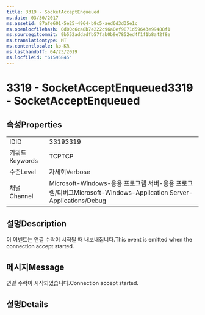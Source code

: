 ```yaml
---
title: 3319 - SocketAcceptEnqueued
ms.date: 03/30/2017
ms.assetid: 87afe601-5e25-4964-b9c5-aed6d3d35e1c
ms.openlocfilehash: 0d00c6ca8b7e222c96a0ef9871d59643e99488f1
ms.sourcegitcommit: 9b552addadfb57fab0b9e7852ed4f1f1b8a42f8e
ms.translationtype: MT
ms.contentlocale: ko-KR
ms.lasthandoff: 04/23/2019
ms.locfileid: "61595845"
---
```

# <a name="3319---socketacceptenqueued"></a><span data-ttu-id="bab78-102">3319 - SocketAcceptEnqueued</span><span class="sxs-lookup"><span data-stu-id="bab78-102">3319 - SocketAcceptEnqueued</span></span>
## <a name="properties"></a><span data-ttu-id="bab78-103">속성</span><span class="sxs-lookup"><span data-stu-id="bab78-103">Properties</span></span>  
  
|||  
|-|-|  
|<span data-ttu-id="bab78-104">ID</span><span class="sxs-lookup"><span data-stu-id="bab78-104">ID</span></span>|<span data-ttu-id="bab78-105">3319</span><span class="sxs-lookup"><span data-stu-id="bab78-105">3319</span></span>|  
|<span data-ttu-id="bab78-106">키워드</span><span class="sxs-lookup"><span data-stu-id="bab78-106">Keywords</span></span>|<span data-ttu-id="bab78-107">TCP</span><span class="sxs-lookup"><span data-stu-id="bab78-107">TCP</span></span>|  
|<span data-ttu-id="bab78-108">수준</span><span class="sxs-lookup"><span data-stu-id="bab78-108">Level</span></span>|<span data-ttu-id="bab78-109">자세히</span><span class="sxs-lookup"><span data-stu-id="bab78-109">Verbose</span></span>|  
|<span data-ttu-id="bab78-110">채널</span><span class="sxs-lookup"><span data-stu-id="bab78-110">Channel</span></span>|<span data-ttu-id="bab78-111">Microsoft-Windows-응용 프로그램 서버-응용 프로그램/디버그</span><span class="sxs-lookup"><span data-stu-id="bab78-111">Microsoft-Windows-Application Server-Applications/Debug</span></span>|  
  
## <a name="description"></a><span data-ttu-id="bab78-112">설명</span><span class="sxs-lookup"><span data-stu-id="bab78-112">Description</span></span>  
 <span data-ttu-id="bab78-113">이 이벤트는 연결 수락이 시작될 때 내보내집니다.</span><span class="sxs-lookup"><span data-stu-id="bab78-113">This event is emitted when the connection accept started.</span></span>  
  
## <a name="message"></a><span data-ttu-id="bab78-114">메시지</span><span class="sxs-lookup"><span data-stu-id="bab78-114">Message</span></span>  
 <span data-ttu-id="bab78-115">연결 수락이 시작되었습니다.</span><span class="sxs-lookup"><span data-stu-id="bab78-115">Connection accept started.</span></span>  
  
## <a name="details"></a><span data-ttu-id="bab78-116">설명</span><span class="sxs-lookup"><span data-stu-id="bab78-116">Details</span></span>

